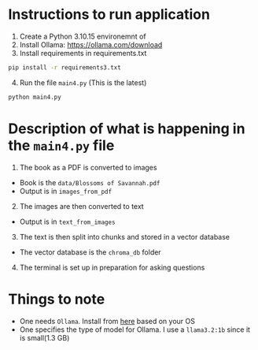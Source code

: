 # Instructions to run application

1.  Create a Python 3.10.15 environemnt of
2.  Install Ollama: https://ollama.com/download
3.  Install requirements in requirements.txt

```bash
pip install -r requirements3.txt
```

4. Run the file `main4.py` (This is the latest)

```bash
python main4.py
```

# Description of what is happening in the `main4.py` file

1. The book as a PDF is converted to images

-   Book is the `data/Blossoms of Savannah.pdf`
-   Output is in `images_from_pdf`

2. The images are then converted to text

-   Output is in `text_from_images`

3. The text is then split into chunks and stored in a vector database

-   The vector database is the `chroma_db` folder

4. The terminal is set up in preparation for asking questions

# Things to note

-   One needs `Ollama`. Install from [here](https://ollama.com/download) based on your OS
-   One specifies the type of model for Ollama. I use a `llama3.2:1b` since it is small(1.3 GB)
